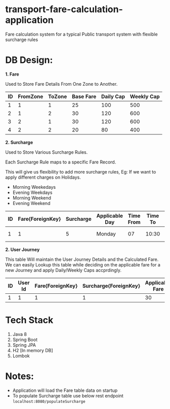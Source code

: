 # transport-fare-calculation-application
Fare calculation system for a typical Public transport system with flexible surcharge rules

# DB Design:

**1. Fare**

Used to Store Fare Details From One Zone to Another.

 ID        |FromZone        | ToZone        | Base Fare    | Daily Cap    | Weekly Cap   |
 | --------|------- | ------------- | ------------ | ------------ | ------------ |
 | 1      | 1      | 1 | 25       |  100            |    500          |
 | 2      | 1      | 2 | 30       |  120            |    600          |
 | 3      | 2      | 1 | 30       |  120            |    600          |
 | 4      | 2      | 2 | 20       |  80            |    400          |
 
 **2. Surcharge**

Used to Store Various Surcharge Rules.

Each Surcharge Rule maps to a specific Fare Record.

This will give us flexibility to add more surcharge rules, 
Eg: If we want to apply different charges on Holidays.

 * Morning Weekedays
 * Evening Weekdays
 * Morning Weekend
 * Evening Weekend

  ID             |Fare{ForeignKey}  | Surcharge     | Applicable Day     | Time From    | Time To      | Surcharge Type   |
 | ------------- | ---------------- | ------------- | ------------------ | ------------ | ------------ | ---------------- |
 | 1             | 1                | 5             |  Monday            |    07        | 10:30        | Weeday Peak      |
 
 **2. User Journey**
 
 This table Will maintain the User Journey Details and the Calculated Fare. 
We can easily Lookup this table while deciding on the applicable fare for a new Journey and apply Daily/Weekly Caps accprdingly.

  ID             | User Id          |Fare{ForeignKey}      | Surcharge{ForeignKey}| Applicable Fare | JourneyDateTime   | 
 | ------------- | ---------------- | ---------------------| -------------------- | --------------- | ----------------- | 
 | 1             | 1                | 1                    |  1                   |    30           | Monday-10:30      | 
 
 
 # Tech Stack
 1. Java 8
 2. Spring Boot
 3. Spring JPA
 4. H2 [In memory DB]
 5. Lombok
 
 # Notes:
 * Application will load the Fare table data on startup
 * To populate Surcharge table use below rest endpoint
 `localhost:8080/populateSurcharge`
 
